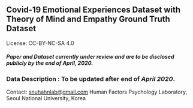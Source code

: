 ## Covid-19 Emotional Experiences Dataset with Theory of Mind and Empathy Ground Truth Dataset

License: CC-BY-NC-SA 4.0

##### Paper and Dataset currently under review and are to be disclosed publicly by the end of _April, 2020_. 

### Data Description : To be updated after end of _April 2020_. 



Contact: 
snuhahnlab@gmail.com 
Human Factors Psychology Laboratory, 
Seoul National University, Korea
